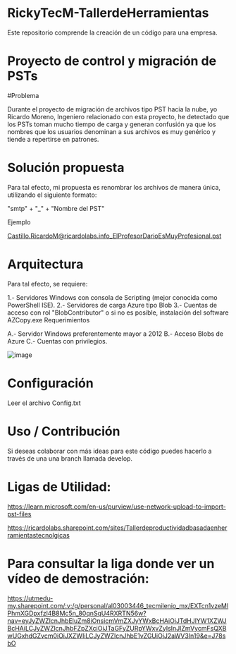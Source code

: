# RickyTecM-TallerdeHerramientas
Este repositorio comprende la creación de un código para una empresa.

#  Proyecto de control y migración de PSTs

#Problema

Durante el proyecto de migración de archivos tipo PST hacia la nube, yo Ricardo Moreno, Ingeniero relacionado con esta proyecto, he detectado que los PSTs toman mucho tiempo de carga y generan confusión ya que los nombres que los usuarios denominan a sus archivos es muy genérico y tiende a repertirse en patrones.

#  Solución propuesta

Para tal efecto, mi propuesta es renombrar los archivos de manera única, utilizando el siguiente formato:

"smtp" + "_" + "Nombre del PST"

Ejemplo

Castillo.RicardoM@ricardolabs.info_ElProfesorDarioEsMuyProfesional.pst

#  Arquitectura

Para tal efecto, se requiere:

1.- Servidores Windows con consola de Scripting (mejor conocida como PowerShell ISE). 2.- Servidores de carga Azure tipo Blob 3.- Cuentas de acceso con rol "BlobContributor" o si no es posible, instalación del software AZCopy.exe
Requerimientos

A.- Servidor Windows preferentemente mayor a 2012 B.- Acceso Blobs de Azure C.- Cuentas con privilegios.

![image](https://github.com/RickyYoo1987/RickyTecM-TallerdeHerramientas/assets/126431920/90f40f20-044e-40a4-abff-caff002b17d0)


#  Configuración

Leer el archivo Config.txt

#  Uso / Contribución

Si deseas colaborar con más ideas para este código puedes hacerlo a través de una una branch llamada develop.

#  Ligas de Utilidad:

https://learn.microsoft.com/en-us/purview/use-network-upload-to-import-pst-files

https://ricardolabs.sharepoint.com/sites/Tallerdeproductividadbasadaenherramientastecnolgicas

#  Para consultar la liga donde ver un vídeo de demostración:

https://utmedu-my.sharepoint.com/:v:/g/personal/al03003446_tecmilenio_mx/EXTcn1vzeMlPhmXGDpxfzl4B8Mc5n_80qnSqU4RXRTN56w?nav=eyJyZWZlcnJhbEluZm8iOnsicmVmZXJyYWxBcHAiOiJTdHJlYW1XZWJBcHAiLCJyZWZlcnJhbFZpZXciOiJTaGFyZURpYWxvZyIsInJlZmVycmFsQXBwUGxhdGZvcm0iOiJXZWIiLCJyZWZlcnJhbE1vZGUiOiJ2aWV3In19&e=J78sbO

